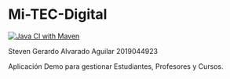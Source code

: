 Mi-TEC-Digital
==============
[![Java CI with Maven](https://github.com/StevenAlvaradoAguilar/mi-tec-digital/actions/workflows/maven.yml/badge.svg)](https://github.com/StevenAlvaradoAguilar/mi-tec-digital/actions/workflows/maven.yml)

Steven Gerardo Alvarado Aguilar
2019044923

Aplicación Demo para gestionar Estudiantes, Profesores y Cursos.

